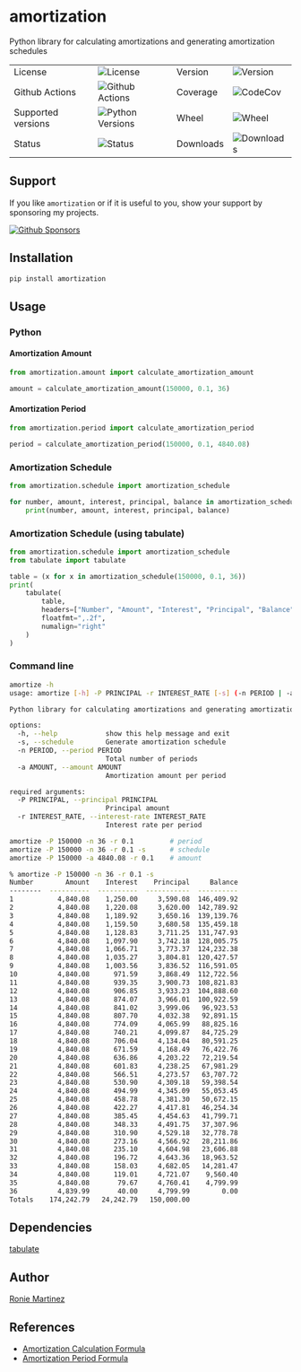 # amortization

Python library for calculating amortizations and generating amortization schedules
<table>
    <tr>
        <td>License</td>
        <td><img src='https://img.shields.io/pypi/l/amortization.svg?style=for-the-badge' alt="License"></td>
        <td>Version</td>
        <td><img src='https://img.shields.io/pypi/v/amortization.svg?logo=pypi&style=for-the-badge' alt="Version"></td>
    </tr>
    <tr>
        <td>Github Actions</td>
        <td><img src='https://img.shields.io/github/workflow/status/roniemartinez/amortization/Python?label=actions&logo=github%20actions&style=for-the-badge' alt="Github Actions"></td>
        <td>Coverage</td>
        <td><img src='https://img.shields.io/codecov/c/github/roniemartinez/amortization/branch?label=codecov&logo=codecov&style=for-the-badge' alt="CodeCov"></td>
    </tr>
    <tr>
        <td>Supported versions</td>
        <td><img src='https://img.shields.io/pypi/pyversions/amortization.svg?logo=python&style=for-the-badge' alt="Python Versions"></td>
        <td>Wheel</td>
        <td><img src='https://img.shields.io/pypi/wheel/amortization.svg?style=for-the-badge' alt="Wheel"></td>
    </tr>
    <tr>
        <td>Status</td>
        <td><img src='https://img.shields.io/pypi/status/amortization.svg?style=for-the-badge' alt="Status"></td>
        <td>Downloads</td>
        <td><img src='https://img.shields.io/pypi/dm/amortization.svg?style=for-the-badge' alt="Downloads"></td>
    </tr>
</table>

## Support
If you like `amortization` or if it is useful to you, show your support by sponsoring my projects.

[![Github Sponsors](https://img.shields.io/github/sponsors/roniemartinez?label=github%20sponsors&logo=github%20sponsors&style=for-the-badge)](https://github.com/sponsors/roniemartinez)

## Installation

```bash
pip install amortization
```

## Usage

### Python

#### Amortization Amount

```python
from amortization.amount import calculate_amortization_amount

amount = calculate_amortization_amount(150000, 0.1, 36)
```

#### Amortization Period

```python
from amortization.period import calculate_amortization_period

period = calculate_amortization_period(150000, 0.1, 4840.08)
```

### Amortization Schedule

```python
from amortization.schedule import amortization_schedule

for number, amount, interest, principal, balance in amortization_schedule(150000, 0.1, 36):
    print(number, amount, interest, principal, balance)
```

### Amortization Schedule (using tabulate)

```python
from amortization.schedule import amortization_schedule
from tabulate import tabulate

table = (x for x in amortization_schedule(150000, 0.1, 36))
print(
    tabulate(
        table,
        headers=["Number", "Amount", "Interest", "Principal", "Balance"],
        floatfmt=",.2f",
        numalign="right"
    )
)
```

### Command line

```bash
amortize -h
usage: amortize [-h] -P PRINCIPAL -r INTEREST_RATE [-s] (-n PERIOD | -a AMOUNT)

Python library for calculating amortizations and generating amortization schedules

options:
  -h, --help            show this help message and exit
  -s, --schedule        Generate amortization schedule
  -n PERIOD, --period PERIOD
                        Total number of periods
  -a AMOUNT, --amount AMOUNT
                        Amortization amount per period

required arguments:
  -P PRINCIPAL, --principal PRINCIPAL
                        Principal amount
  -r INTEREST_RATE, --interest-rate INTEREST_RATE
                        Interest rate per period
```

```bash
amortize -P 150000 -n 36 -r 0.1         # period
amortize -P 150000 -n 36 -r 0.1 -s      # schedule
amortize -P 150000 -a 4840.08 -r 0.1    # amount
```

```bash
% amortize -P 150000 -n 36 -r 0.1 -s           
Number        Amount    Interest    Principal     Balance
--------  ----------  ----------  -----------  ----------
1           4,840.08    1,250.00     3,590.08  146,409.92
2           4,840.08    1,220.08     3,620.00  142,789.92
3           4,840.08    1,189.92     3,650.16  139,139.76
4           4,840.08    1,159.50     3,680.58  135,459.18
5           4,840.08    1,128.83     3,711.25  131,747.93
6           4,840.08    1,097.90     3,742.18  128,005.75
7           4,840.08    1,066.71     3,773.37  124,232.38
8           4,840.08    1,035.27     3,804.81  120,427.57
9           4,840.08    1,003.56     3,836.52  116,591.05
10          4,840.08      971.59     3,868.49  112,722.56
11          4,840.08      939.35     3,900.73  108,821.83
12          4,840.08      906.85     3,933.23  104,888.60
13          4,840.08      874.07     3,966.01  100,922.59
14          4,840.08      841.02     3,999.06   96,923.53
15          4,840.08      807.70     4,032.38   92,891.15
16          4,840.08      774.09     4,065.99   88,825.16
17          4,840.08      740.21     4,099.87   84,725.29
18          4,840.08      706.04     4,134.04   80,591.25
19          4,840.08      671.59     4,168.49   76,422.76
20          4,840.08      636.86     4,203.22   72,219.54
21          4,840.08      601.83     4,238.25   67,981.29
22          4,840.08      566.51     4,273.57   63,707.72
23          4,840.08      530.90     4,309.18   59,398.54
24          4,840.08      494.99     4,345.09   55,053.45
25          4,840.08      458.78     4,381.30   50,672.15
26          4,840.08      422.27     4,417.81   46,254.34
27          4,840.08      385.45     4,454.63   41,799.71
28          4,840.08      348.33     4,491.75   37,307.96
29          4,840.08      310.90     4,529.18   32,778.78
30          4,840.08      273.16     4,566.92   28,211.86
31          4,840.08      235.10     4,604.98   23,606.88
32          4,840.08      196.72     4,643.36   18,963.52
33          4,840.08      158.03     4,682.05   14,281.47
34          4,840.08      119.01     4,721.07    9,560.40
35          4,840.08       79.67     4,760.41    4,799.99
36          4,839.99       40.00     4,799.99        0.00
Totals    174,242.79   24,242.79   150,000.00
```

## Dependencies

[tabulate](https://bitbucket.org/astanin/python-tabulate)

## Author

[Ronie Martinez](mailto:ronmarti18@gmail.com)

## References

- [Amortization Calculation Formula](https://www.vertex42.com/ExcelArticles/amortization-calculation.html)
- [Amortization Period Formula](https://math.stackexchange.com/a/3185904)

